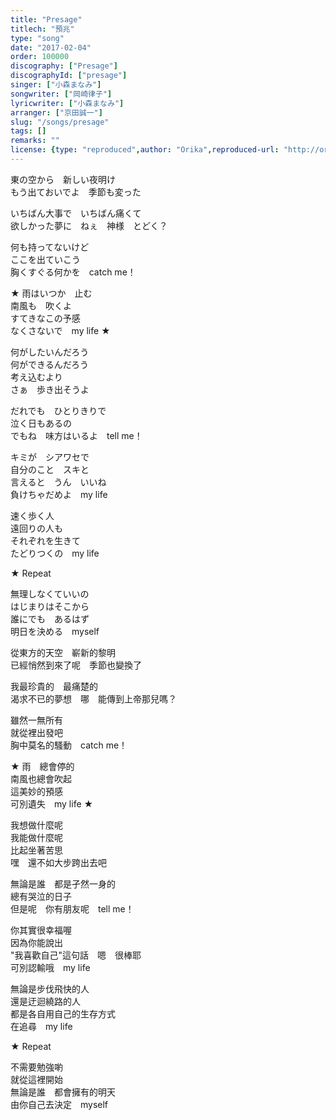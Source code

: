 ```yaml
---
title: "Presage"
titlech: "預兆"
type: "song"
date: "2017-02-04"
order: 100000
discography: ["Presage"]
discographyId: ["presage"]
singer: ["小森まなみ"]
songwriter: ["岡崎律子"]
lyricwriter: ["小森まなみ"]
arranger: ["京田誠一"]
slug: "/songs/presage"
tags: []
remarks: ""
license: {type: "reproduced",author: "Orika",reproduced-url: "http://orikamushi.myweb.hinet.net",reproduced-website: "織歌蟲"}
---
```


東の空から　新しい夜明け  
もう出ておいでよ　季節も変った  
  
いちばん大事で　いちばん痛くて  
欲しかった夢に　ねぇ　神様　とどく？  
  
何も持ってないけど  
ここを出ていこう  
胸くすぐる何かを　catch me！  
  
★ 雨はいつか　止む  
南風も　吹くよ  
すてきなこの予感  
なくさないで　my life ★  
  
何がしたいんだろう  
何ができるんだろう  
考え込むより  
さぁ　歩き出そうよ  
  
だれでも　ひとりきりで  
泣く日もあるの  
でもね　味方はいるよ　tell me！  
  
キミが　シアワセで  
自分のこと　スキと  
言えると　うん　いいね  
負けちゃだめよ　my life  
  
速く歩く人  
遠回りの人も  
それぞれを生きて  
たどりつくの　my life  
  
★ Repeat  
  
無理しなくていいの  
はじまりはそこから  
誰にでも　あるはず  
明日を決める　myself  

<!-- 翻译 -->

從東方的天空　嶄新的黎明  
已經悄然到來了呢　季節也變換了  
  
我最珍貴的　最痛楚的  
渴求不已的夢想　哪　能傳到上帝那兒嗎？  
  
雖然一無所有  
就從裡出發吧  
胸中莫名的騷動　catch me！  
  
★ 雨　總會停的  
南風也總會吹起  
這美妙的預感  
可別遺失　my life ★  
  
我想做什麼呢  
我能做什麼呢  
比起坐著苦思  
嘿　還不如大步跨出去吧  
  
無論是誰　都是孑然一身的  
總有哭泣的日子  
但是呢　你有朋友呢　tell me！  
  
你其實很幸福喔  
因為你能說出  
"我喜歡自己"這句話　嗯　很棒耶  
可別認輸哦　my life  
  
無論是步伐飛快的人  
還是迂迴繞路的人  
都是各自用自己的生存方式  
在追尋　my life  
  
★ Repeat  
  
不需要勉強喲  
就從這裡開始  
無論是誰　都會擁有的明天  
由你自己去決定　myself
